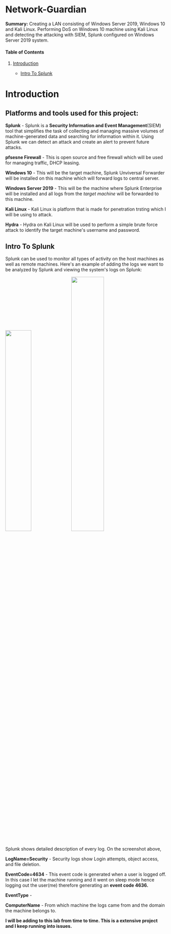 # Network-Guardian
**Summary:** Creating a LAN consisting of Windows Server 2019, Windows 10 and Kali Linux. Performing DoS on Windows 10 machine using Kali Linux and detecting the attacking with SIEM, Splunk configured on Windows Server 2019 system. 

#### Table of Contents

1. [Introduction](#introduction)

   - [Intro To Splunk](#intro-to-splunk)


# Introduction

## Platforms and tools used for this project:

**Splunk** - Splunk is a **Security Information and Event Management**(SIEM) tool that simplifies the task of collecting and managing massive volumes of machine-generated data and searching for information within it. Using Splunk we can detect an attack and create an alert to prevent future attacks.

**pfsesne Firewall** - This is open source and free firewall which will be used for managing traffic, DHCP leasing.

**Windows 10** - This will be the target machine, Splunk Unviversal Forwarder will be installed on this machine which will forward logs to central server.

**Windows Server 2019** - This will be the machine where Splunk Enterprise will be installed and all logs from the *target machine* will be forwarded to this machine.

**Kali Linux** - Kali Linux is platform that is made for penetration trsting which I will be using to attack.

**Hydra** - Hydra on Kali Linux will be used to perform a simple brute force attack to identify the target machine's username and password. 

## Intro To Splunk

Splunk can be used to monitor all types of activity on the host machines as well as remote machines. Here's an example of adding the logs we want to be analyzed by Splunk and viewing the system's logs on Splunk:

<img src="https://github.com/PaviKotees/Network-Guardian/assets/154454339/144d0ed5-acbc-43e5-a07b-b78cb6dbcfe7" height="40%" width="40%"/> <img src="https://github.com/PaviKotees/Network-Guardian/assets/154454339/3a47fa18-a756-48a2-9408-b5de73a0422d" height="45%" width="45%"/>

Splunk shows detailed description of every log. On the screenshot above,

**LogName=Security** - Security logs show Login attempts, object access, and file deletion. 

**EventCode=4634** - This event code is generated when a user is logged off. In this case I let the machine running and it went on sleep mode hence logging out the user(me) therefore generating an **event code 4636.**

**EventType** - 

**ComputerName** - From which machine the logs came from and the domain the machine belongs to.


**I will be adding to this lab from time to time. This is a extensive project and I keep running into issues.**
